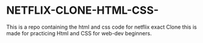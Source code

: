# NETFLIX-CLONE-HTML-CSS-
This is a repo containing the html and css code for netflix exact Clone
this is made for practicing Html and CSS for web-dev beginners.
